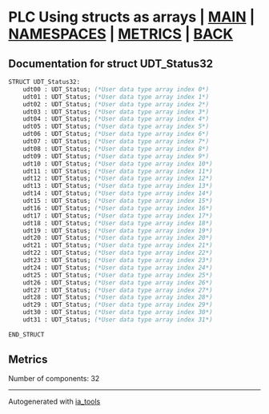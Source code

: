 # PLC Using structs as arrays | [MAIN] | [NAMESPACES] | [METRICS] | [BACK]  

## Documentation for struct UDT_Status32  

```pascal
STRUCT UDT_Status32:
    udt00 : UDT_Status; (*User data type array index 0*)
    udt01 : UDT_Status; (*User data type array index 1*)
    udt02 : UDT_Status; (*User data type array index 2*)
    udt03 : UDT_Status; (*User data type array index 3*)
    udt04 : UDT_Status; (*User data type array index 4*)
    udt05 : UDT_Status; (*User data type array index 5*)
    udt06 : UDT_Status; (*User data type array index 6*)
    udt07 : UDT_Status; (*User data type array index 7*)
    udt08 : UDT_Status; (*User data type array index 8*)
    udt09 : UDT_Status; (*User data type array index 9*)
    udt10 : UDT_Status; (*User data type array index 10*)
    udt11 : UDT_Status; (*User data type array index 11*)
    udt12 : UDT_Status; (*User data type array index 12*)
    udt13 : UDT_Status; (*User data type array index 13*)
    udt14 : UDT_Status; (*User data type array index 14*)
    udt15 : UDT_Status; (*User data type array index 15*)
    udt16 : UDT_Status; (*User data type array index 16*)
    udt17 : UDT_Status; (*User data type array index 17*)
    udt18 : UDT_Status; (*User data type array index 18*)
    udt19 : UDT_Status; (*User data type array index 19*)
    udt20 : UDT_Status; (*User data type array index 20*)
    udt21 : UDT_Status; (*User data type array index 21*)
    udt22 : UDT_Status; (*User data type array index 22*)
    udt23 : UDT_Status; (*User data type array index 23*)
    udt24 : UDT_Status; (*User data type array index 24*)
    udt25 : UDT_Status; (*User data type array index 25*)
    udt26 : UDT_Status; (*User data type array index 26*)
    udt27 : UDT_Status; (*User data type array index 27*)
    udt28 : UDT_Status; (*User data type array index 28*)
    udt29 : UDT_Status; (*User data type array index 29*)
    udt30 : UDT_Status; (*User data type array index 30*)
    udt31 : UDT_Status; (*User data type array index 31*)
  
END_STRUCT
```

## Metrics  

Number of components: 32  

---
Autogenerated with [ia_tools](https://github.com/tkucic/ia_tools)  

[MAIN]: ../../../../index_st.md
[NAMESPACES]: ../../nsList_st.md
[METRICS]: ../../../metrics_st.md
[BACK]: ../nsMain_st.md
